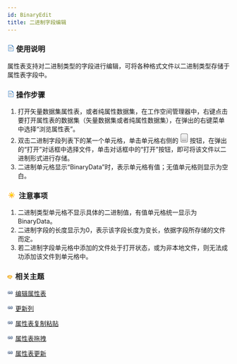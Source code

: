 ```yaml
---
id: BinaryEdit
title: 二进制字段编辑
---
```

### ![](../../img/read.gif) 使用说明

属性表支持对二进制类型的字段进行编辑，可将各种格式文件以二进制类型存储于属性表字段中。

### ![](../../img/read.gif) 操作步骤

  1. 打开矢量数据集属性表，或者纯属性数据集，在工作空间管理器中，右键点击要打开属性表的数据集（矢量数据集或者纯属性数据集），在弹出的右键菜单中选择“浏览属性表”。
  2. 双击二进制字段列表下的某一个单元格，单击单元格右侧的 ![](../../img/Select.png) 按钮，在弹出的“打开”对话框中选择文件，单击对话框中的“打开”按钮，即可将该文件以二进制形式进行存储。
  3. 二进制单元格显示“BinaryData”时，表示单元格有值；无值单元格则显示为空白。

### ![](../../img/note.png) 注意事项

  1. 二进制类型单元格不显示具体的二进制值，有值单元格统一显示为 BinaryData。
  2. 二进制字段的长度显示为0，表示该字段长度为变长，依据字段所存储的文件而定。
  3. 若二进制字段单元格中添加的文件处于打开状态，或为非本地文件，则无法成功添加该文件到单元格中。

### ![](../../img/seealso.png) 相关主题

![](../../img/smalltitle.png)  [编辑属性表](Editgroup.html)

![](../../img/smalltitle.png)  [更新列](UpdateButton.html)

![](../../img/smalltitle.png)  [属性表复制粘贴](CopyAndPaste.html)

![](../../img/smalltitle.png)  [属性表拖拽](DragTabular.html)

![](../../img/smalltitle.png)  [属性表更新](UpdateTabular.html)

